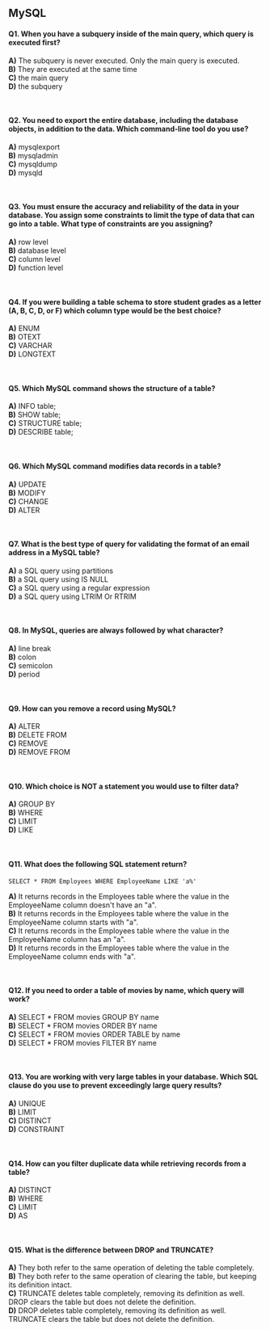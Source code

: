 ## MySQL

#### Q1. When you have a subquery inside of the main query, which query is executed first?

**A)** The subquery is never executed. Only the main query is executed.  
**B)** They are executed at the same time  
**C)** the main query  
**D)** the subquery  

<br>

#### Q2. You need to export the entire database, including the database objects, in addition to the data. Which command-line tool do you use?

**A)** mysqlexport  
**B)** mysqladmin  
**C)** mysqldump  
**D)** mysqld  

<br>

#### Q3. You must ensure the accuracy and reliability of the data in your database. You assign some constraints to limit the type of data that can go into a table. What type of constraints are you assigning?

**A)** row level  
**B)** database level  
**C)** column level  
**D)** function level  

<br>

#### Q4. If you were building a table schema to store student grades as a letter (A, B, C, D, or F) which column type would be the best choice?

**A)** ENUM  
**B)** OTEXT  
**C)** VARCHAR  
**D)** LONGTEXT  

<br>

#### Q5. Which MySQL command shows the structure of a table?

**A)** INFO table;  
**B)** SHOW table;  
**C)** STRUCTURE table;  
**D)** DESCRIBE table;  


<br>

#### Q6. Which MySQL command modifies data records in a table?

**A)** UPDATE  
**B)** MODIFY  
**C)** CHANGE  
**D)** ALTER  

<br>

#### Q7. What is the best type of query for validating the format of an email address in a MySQL table?

**A)** a SQL query using partitions  
**B)** a SQL query using IS NULL  
**C)** a SQL query using a regular expression  
**D)** a SQL query using LTRIM Or RTRIM  

<br>

#### Q8. In MySQL, queries are always followed by what character?

**A)** line break  
**B)** colon  
**C)** semicolon  
**D)** period  

<br>

#### Q9. How can you remove a record using MySQL?

**A)** ALTER  
**B)** DELETE FROM  
**C)** REMOVE  
**D)** REMOVE FROM  

<br>

#### Q10. Which choice is NOT a statement you would use to filter data?

**A)** GROUP BY  
**B)** WHERE  
**C)** LIMIT  
**D)** LIKE  

<br>

#### Q11. What does the following SQL statement return?

`SELECT * FROM Employees WHERE EmployeeName LIKE 'a%'`

**A)** It returns records in the Employees table where the value in the EmployeeName column doesn't have an "a".  
**B)** It returns records in the Employees table where the value in the EmployeeName column starts with "a".  
**C)** It returns records in the Employees table where the value in the EmployeeName column has an "a".  
**D)** It returns records in the Employees table where the value in the EmployeeName column ends with "a".  

<br>

#### Q12. If you need to order a table of movies by name, which query will work?

**A)** SELECT \* FROM movies GROUP BY name  
**B)** SELECT \* FROM movies ORDER BY name  
**C)** SELECT \* FROM movies ORDER TABLE by name  
**D)** SELECT \* FROM movies FILTER BY name  

<br>

#### Q13. You are working with very large tables in your database. Which SQL clause do you use to prevent exceedingly large query results?

**A)** UNIQUE  
**B)** LIMIT  
**C)** DISTINCT  
**D)** CONSTRAINT  

<br>

#### Q14. How can you filter duplicate data while retrieving records from a table?

**A)** DISTINCT  
**B)** WHERE  
**C)** LIMIT  
**D)** AS  

<br>

#### Q15. What is the difference between DROP and TRUNCATE?

**A)** They both refer to the same operation of deleting the table completely.  
**B)** They both refer to the same operation of clearing the table, but keeping its definition intact.  
**C)** TRUNCATE deletes table completely, removing its definition as well. DROP clears the table but does not delete the definition.  
**D)** DROP deletes table completely, removing its definition as well. TRUNCATE clears the table but does not delete the definition.  